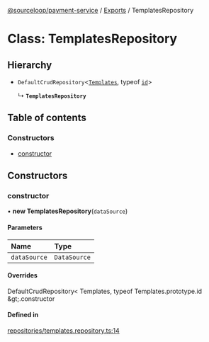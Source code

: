 [@sourceloop/payment-service](../README.md) / [Exports](../modules.md) / TemplatesRepository

# Class: TemplatesRepository

## Hierarchy

- `DefaultCrudRepository`<[`Templates`](Templates.md), typeof [`id`](Templates.md#id)\>

  ↳ **`TemplatesRepository`**

## Table of contents

### Constructors

- [constructor](TemplatesRepository.md#constructor)

## Constructors

### constructor

• **new TemplatesRepository**(`dataSource`)

#### Parameters

| Name | Type |
| :------ | :------ |
| `dataSource` | `DataSource` |

#### Overrides

DefaultCrudRepository&lt;
  Templates,
  typeof Templates.prototype.id
\&gt;.constructor

#### Defined in

[repositories/templates.repository.ts:14](https://github.com/sourcefuse/loopback4-microservice-catalog/blob/bc2553587/services/payment-service/src/repositories/templates.repository.ts#L14)
